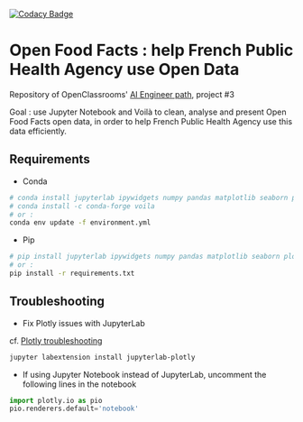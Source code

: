 [![Codacy Badge](https://app.codacy.com/project/badge/Grade/dbacd5a1e5a64c41875d250d7eac59c0)](https://www.codacy.com/gh/fleuryc/oc_ingenieur-ia_P3-Preparez-des-donnees-pour-un-organisme-de-sante-publique/dashboard)

# Open Food Facts : help French Public Health Agency use Open Data

Repository of OpenClassrooms' [AI Engineer path](https://openclassrooms.com/fr/paths/188-ingenieur-ia), project #3

Goal : use Jupyter Notebook and Voilà to clean, analyse and present Open Food Facts open data, in order to help French Public Health Agency use this data efficiently.

## Requirements

* Conda

````bash
# conda install jupyterlab ipywidgets numpy pandas matplotlib seaborn plotly statsmodels sklearn
# conda install -c conda-forge voila
# or :
conda env update -f environment.yml
````

* Pip

```bash
# pip install jupyterlab ipywidgets numpy pandas matplotlib seaborn plotly statsmodels sklearn voila
# or :
pip install -r requirements.txt
```

## Troubleshooting

* Fix Plotly issues with JupyterLab

cf. [Plotly troubleshooting](https://plotly.com/python/troubleshooting/#jupyterlab-problems)

```bash
jupyter labextension install jupyterlab-plotly
```

* If using Jupyter Notebook instead of JupyterLab, uncomment the following lines in the notebook

````python
import plotly.io as pio
pio.renderers.default='notebook'
````
